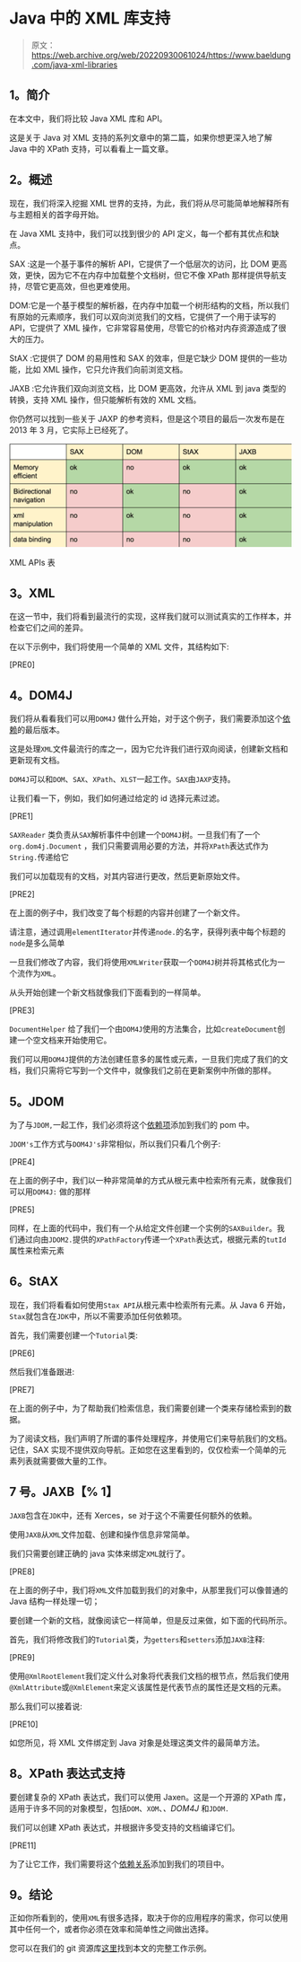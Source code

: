 # Java 中的 XML 库支持

> 原文：<https://web.archive.org/web/20220930061024/https://www.baeldung.com/java-xml-libraries>

## **1。简介**

在本文中，我们将比较 Java XML 库和 API。

这是关于 Java 对 XML 支持的系列文章中的第二篇，如果你想更深入地了解 Java 中的 XPath 支持，可以看看上一篇文章。

## **2。概述**

现在，我们将深入挖掘 XML 世界的支持，为此，我们将从尽可能简单地解释所有与主题相关的首字母开始。

在 Java XML 支持中，我们可以找到很少的 API 定义，每一个都有其优点和缺点。

SAX :这是一个基于事件的解析 API，它提供了一个低层次的访问，比 DOM 更高效，更快，因为它不在内存中加载整个文档树，但它不像 XPath 那样提供导航支持，尽管它更高效，但也更难使用。

DOM:它是一个基于模型的解析器，在内存中加载一个树形结构的文档，所以我们有原始的元素顺序，我们可以双向浏览我们的文档，它提供了一个用于读写的 API，它提供了 XML 操作，它非常容易使用，尽管它的价格对内存资源造成了很大的压力。

StAX :它提供了 DOM 的易用性和 SAX 的效率，但是它缺少 DOM 提供的一些功能，比如 XML 操作，它只允许我们向前浏览文档。

JAXB :它允许我们双向浏览文档，比 DOM 更高效，允许从 XML 到 java 类型的转换，支持 XML 操作，但只能解析有效的 XML 文档。

你仍然可以找到一些关于 JAXP 的参考资料，但是这个项目的最后一次发布是在 2013 年 3 月，它实际上已经死了。

[![XML Apis Table](img/947ec7d71e9c3ad583224a578356e7b5.png)](/web/20220812054829/https://www.baeldung.com/wp-content/uploads/2016/07/xmlapi_table-1.png)

XML APIs 表

## **3。XML**

在这一节中，我们将看到最流行的实现，这样我们就可以测试真实的工作样本，并检查它们之间的差异。

在以下示例中，我们将使用一个简单的 XML 文件，其结构如下:

[PRE0]

## **4。DOM4J**

我们将从看看我们可以用`DOM4J` 做什么开始，对于这个例子，我们需要添加这个[依赖](https://web.archive.org/web/20220812054829/https://mvnrepository.com/artifact/dom4j/dom4j)的最后版本。

这是处理`XML`文件最流行的库之一，因为它允许我们进行双向阅读，创建新文档和更新现有文档。

`DOM4J`可以和`DOM`、`SAX`、`XPath`、`XLST`一起工作。`SAX`由`JAXP`支持。

让我们看一下，例如，我们如何通过给定的 id 选择元素过滤。

[PRE1]

`SAXReader` 类负责从`SAX`解析事件中创建一个`DOM4J`树。一旦我们有了一个`org.dom4j.Document` ，我们只需要调用必要的方法，并将`XPath`表达式作为`String.`传递给它

我们可以加载现有的文档，对其内容进行更改，然后更新原始文件。

[PRE2]

在上面的例子中，我们改变了每个标题的内容并创建了一个新文件。

请注意，通过调用`elementIterator`并传递`node.`的名字，获得列表中每个标题的`node`是多么简单

一旦我们修改了内容，我们将使用`XMLWriter`获取一个`DOM4J`树并将其格式化为一个流作为`XML`。

从头开始创建一个新文档就像我们下面看到的一样简单。

[PRE3]

`DocumentHelper` 给了我们一个由`DOM4J`使用的方法集合，比如`createDocument`创建一个空文档来开始使用它。

我们可以用`DOM4J`提供的方法创建任意多的属性或元素，一旦我们完成了我们的文档，我们只需将它写到一个文件中，就像我们之前在更新案例中所做的那样。

## **5。JDOM**

为了与`JDOM,`一起工作，我们必须将这个[依赖项](https://web.archive.org/web/20220812054829/https://search.maven.org/classic/#search|gav|1|g%3A%22org.jdom%22)添加到我们的 pom 中。

`JDOM's`工作方式与`DOM4J's`非常相似，所以我们只看几个例子:

[PRE4]

在上面的例子中，我们以一种非常简单的方式从根元素中检索所有元素，就像我们可以用`DOM4J:` 做的那样

[PRE5]

同样，在上面的代码中，我们有一个从给定文件创建一个实例的`SAXBuilder`。我们通过向由`JDOM2.`提供的`XPathFactory`传递一个`XPath`表达式，根据元素的`tutId`属性来检索元素

## **6。StAX**

现在，我们将看看如何使用`Stax API`从根元素中检索所有元素。从 Java 6 开始，`Stax`就包含在`JDK`中，所以不需要添加任何依赖项。

首先，我们需要创建一个`Tutorial`类:

[PRE6]

然后我们准备跟进:

[PRE7]

在上面的例子中，为了帮助我们检索信息，我们需要创建一个类来存储检索到的数据。

为了阅读文档，我们声明了所谓的事件处理程序，并使用它们来导航我们的文档。记住，SAX 实现不提供双向导航。正如您在这里看到的，仅仅检索一个简单的元素列表就需要做大量的工作。

## **7 号。JAXB【% 1】**

`JAXB`包含在`JDK`中，还有 Xerces，se 对于这个不需要任何额外的依赖。

使用`JAXB`从`XML`文件加载、创建和操作信息非常简单。

我们只需要创建正确的 java 实体来绑定`XML`就行了。

[PRE8]

在上面的例子中，我们将`XML`文件加载到我们的对象中，从那里我们可以像普通的 Java 结构一样处理一切；

要创建一个新的文档，就像阅读它一样简单，但是反过来做，如下面的代码所示。

首先，我们将修改我们的`Tutorial`类，为`getters`和`setters`添加`JAXB`注释:

[PRE9]

使用`@XmlRootElement`我们定义什么对象将代表我们文档的根节点，然后我们使用`@XmlAttribute`或`@XmlElement`来定义该属性是代表节点的属性还是文档的元素。

那么我们可以接着说:

[PRE10]

如您所见，将 XML 文件绑定到 Java 对象是处理这类文件的最简单方法。

## **8。XPath 表达式支持**

要创建复杂的 XPath 表达式，我们可以使用 Jaxen。这是一个开源的 XPath 库，适用于许多不同的对象模型，包括`DOM`、`XOM`、*、DOM4J* 和`JDOM.`

我们可以创建 XPath 表达式，并根据许多受支持的文档编译它们。

[PRE11]

为了让它工作，我们需要将这个[依赖关系](https://web.archive.org/web/20220812054829/https://mvnrepository.com/artifact/jaxen/jaxen/1.1.6)添加到我们的项目中。

## **9。结论**

正如你所看到的，使用`XML`有很多选择，取决于你的应用程序的需求，你可以使用其中任何一个，或者你必须在效率和简单性之间做出选择。

您可以在我们的 git 资源库[这里](https://web.archive.org/web/20220812054829/https://github.com/eugenp/tutorials/tree/master/xml)找到本文的完整工作示例。